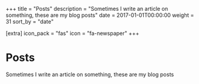 +++
title = "Posts"
description = "Sometimes I write an article on something, these are my blog posts"
date = 2017-01-01T00:00:00
weight = 31
sort_by = "date"

[extra]
icon_pack = "fas"
icon = "fa-newspaper"
+++

# Posts

Sometimes I write an article on something, these are my blog posts
